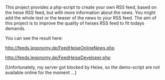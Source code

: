 This project provides a php-script to create your own RSS feed, based on the heise RSS feed, but with more information about the news. You might add the whole text or the teaser of the news to your RSS feed. The aim of this project is to improve the quality of heises RSS feed to fit todays demands.


You can see the result here:

http://feeds.legonomy.de/FeedHeiseOnlineNews.php

http://feeds.legonomy.de/FeedHeiseDeveloper.php

[Unfortunately, my server got blocked by Heise, so the demo-script are not available online for the moment ...]